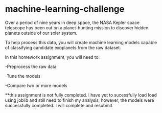 # machine-learning-challenge

Over a period of nine years in deep space, the NASA Kepler space telescope has been out on a planet-hunting mission to discover hidden planets outside of our solar system.

To help process this data, you will create machine learning models capable of classifying candidate exoplanets from the raw dataset.

In this homework assignment, you will need to:

-Preprocess the raw data

-Tune the models

-Compare two or more models

 **this assignment is not fully completed. I have yet to sucessfully load load using joblib and still need to finish my analysis, however, the models were successfully completed. I will complete and resubmit. 
